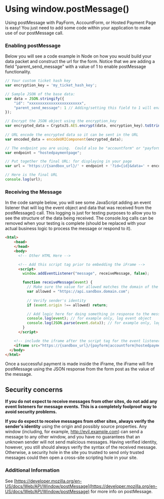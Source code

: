 # Using window.postMessage()
Using postMessage with PayForm, AccountForm, or Hosted Payment Page is easy! You just need to add some code within your application to make use of our postMessage call.

### Enabling postMessage
Below you will see a code example in Node on how you would build your data packet and construct the url for the form.  Notice that we are adding a field "parent_send_message" with a value of 1 to enable postMessage functionality.

```javascript
// Your custom ticket hash key
var encryption_key = 'my_ticket_hash_key';

// Sample JSON of the base data:
var data = JSON.stringify({
    "id": "xxxxxxxxxxxxxxxxxxxxxxxx",
    "parent_send_message": 1 // Adding/setting this field to 1 will enable postMessage
});

// Encrypt the JSON object using the encryption_key
var encrypted_data = CryptoJS.AES.encrypt(data, encryption_key).toString();
 
// URL encode the encrypted data so it can be sent in the URL
var encoded_data = encodeURIComponent(encrypted_data);

// The endpoint you are using.  Could also be "accountform" or "payform"
var endpoint = "hostedpaymentpage";

// Put together the final URL: for displaying in your page
var url = 'https://{sandbox_url}/' + endpoint + '?id={id}&data=' + encoded_data;

// Here is the final URL
console.log(url);
```

### Receiving the Message
In the code sample below, you will see some JavaScript adding an event listener that will log the event object and data that was received from the postMessage() call. This logging is just for testing purposes to allow you to see the structure of the data being received. The console.log calls can be removed when your testing is complete (should be replaced with your actual business logic to process the message or respond to it).

```html
<html>
    <head>
    </head>
    <body>
      <!-- Other HTML Here -->

      <!-- Add this script tag prior to embedding the iFrame -->
      <script>
        window.addEventListener("message", receiveMessage, false);

        function receiveMessage(event) {
          // Make sure the value for allowed matches the domain of the iFrame you are embedding.
          var allowed = "https://api.sandbox.domain.com";
          
          // Verify sender's identity
          if (event.origin !== allowed) return;

          // Add logic here for doing something in response to the message
          console.log(event); // for example only, log event object
          console.log(JSON.parse(event.data)); // for example only, log JSON data
        }
      </script>

    <!-- include the iframe after the script tag for the event listener -->
    <iframe src="https://{sandbox_url}/{payform|accountform|hostedpaymentpage}?id={id}&data={data}"></iframe>
  </body>
</html>
```
Once a successful payment is made inside the iFrame, the iFrame will fire postMessage using the JSON response from the form post as the value of the message.

## Security concerns
**If you do not expect to receive messages from other sites, do not add any event listeners for message events. This is a completely foolproof way to avoid security problems.**

**If you do expect to receive messages from other sites, always verify the sender's identity** using the origin and possibly source properties. Any window (including, for example, http://evil.example.com) can send a message to any other window, and you have no guarantees that an unknown sender will not send malicious messages. Having verified identity, however, you still should always verify the syntax of the received message. Otherwise, a security hole in the site you trusted to send only trusted messages could then open a cross-site scripting hole in your site.

### Additional Information

See [https://developer.mozilla.org/en-US/docs/Web/API/Window/postMessage](https://developer.mozilla.org/en-US/docs/Web/API/Window/postMessage) for more info on postMessage.
